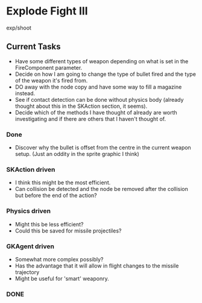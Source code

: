 # Explode Fight III
exp/shoot

## Current Tasks
- Have some different types of weapon depending on what is set in the FireComponent parameter.
- Decide on how I am going to change the type of bullet fired and the type of the weapon it's fired from.
- DO away with the node copy and have some way to fill a magazine instead.
- See if contact detection can be done without physics body (already thought about this in the SKAction section, it seems).
- Decide which of the methods I have thought of already are worth investigating and if there are others that I haven't thought of.

### Done
- Discover why the bullet is offset from the centre in the current weapon setup. (Just an oddity in the sprite graphic I think)

### SKAction driven
- I think this might be the most efficient.
- Can collision be detected and the node be removed after the collision but before the end of the action?

### Physics driven
- Might this be less efficient?
- Could this be saved for missile projectiles?

### GKAgent driven
- Somewhat more complex possibly?
- Has the advantage that it will allow in flight changes to the missile trajectory
- Might be useful for 'smart' weaponry.

### DONE

